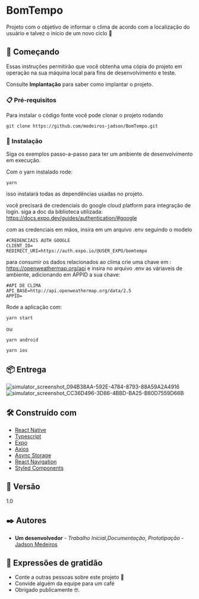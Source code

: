 # BomTempo

Projeto com o objetivo de informar o clima de acordo com a localização do usuário e talvez o início de um novo ciclo 🚀

## 🚀 Começando

Essas instruções permitirão que você obtenha uma cópia do projeto em operação na sua máquina local para fins de desenvolvimento e teste.

Consulte **Implantação** para saber como implantar o projeto.

### 📋 Pré-requisitos

Para instalar o código fonte você pode clonar o projeto rodando

```
git clone https://github.com/medeiros-jadson/BomTempo.git
```

### 🔧 Instalação

Siga os exemplos passo-a-passo para ter um ambiente de desenvolvimento em execução.

Com o yarn instalado rode:

```
yarn
```

isso instalará todas as dependências usadas no projeto.

você precisará de credenciais do google cloud platform para integração de login.
siga a doc da biblioteca utilizada: https://docs.expo.dev/guides/authentication/#google

com as credenciais em mãos, insira em um arquivo .env seguindo o modelo

```
#CREDENCIAIS AUTH GOOGLE
CLIENT_ID=
REDIRECT_URI=https://auth.expo.io/@USER_EXPO/bomtempo
```

para consumir os dados relacionados ao clima crie uma chave em : https://openweathermap.org/api
e insira no arquivo .env as váriaveis de ambiente, adicionando em APPID a sua chave:

```
#API DE CLIMA
API_BASE=http://api.openweathermap.org/data/2.5
APPID=
```

Rode a aplicação com:

```
yarn start
```

ou

```
yarn android
```

```
yarn ios
```

## 📦 Entrega

![simulator_screenshot_094B38AA-592E-4784-8793-88A59A2A4916](https://user-images.githubusercontent.com/28719627/149162623-23677c15-14f4-447c-9a7c-84a7444f375c.png)![simulator_screenshot_CC36D496-3D86-4BBD-BA25-B80D7559D66B](https://user-images.githubusercontent.com/28719627/149162779-290eaa52-a8e5-41fd-8d04-d589c2319ac5.png)


## 🛠️ Construído com

- [React Native](https://reactnative.dev/)
- [Typescript](https://www.typescriptlang.org/)
- [Expo](https://docs.expo.dev/)
- [Axios](https://github.com/axios/axios)
- [Async Storage](https://react-native-async-storage.github.io/async-storage/docs/install/)
- [React Navigation](https://reactnavigation.org/)
- [Styled Components](https://styled-components.com/)

## 📌 Versão

1.0

## ✒️ Autores

- **Um desenvolvedor** - _Trabalho Inicial_,_Documentação_, _Prototipação_ - [Jadson Medeiros](https://github.com/medeiros-jadson)

## 🎁 Expressões de gratidão

- Conte a outras pessoas sobre este projeto 📢
- Convide alguém da equipe para um café
- Obrigado publicamente 🤓.

